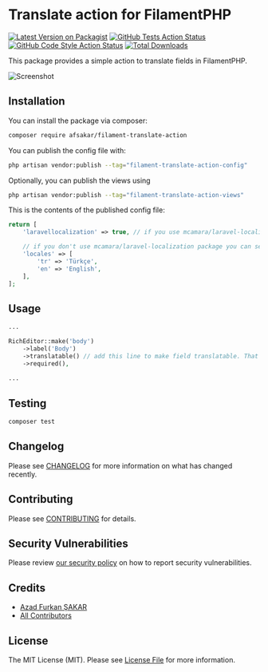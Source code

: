 # Translate action for FilamentPHP

[![Latest Version on Packagist](https://img.shields.io/packagist/v/afsakar/filament-translate-action.svg?style=flat-square)](https://packagist.org/packages/afsakar/filament-translate-action)
[![GitHub Tests Action Status](https://img.shields.io/github/actions/workflow/status/afsakar/filament-translate-action/run-tests.yml?branch=main&label=tests&style=flat-square)](https://github.com/afsakar/filament-translate-action/actions?query=workflow%3Arun-tests+branch%3Amain)
[![GitHub Code Style Action Status](https://img.shields.io/github/actions/workflow/status/afsakar/filament-translate-action/fix-php-code-style-issues.yml?branch=main&label=code%20style&style=flat-square)](https://github.com/afsakar/filament-translate-action/actions?query=workflow%3A"Fix+PHP+code+style+issues"+branch%3Amain)
[![Total Downloads](https://img.shields.io/packagist/dt/afsakar/filament-translate-action.svg?style=flat-square)](https://packagist.org/packages/afsakar/filament-translate-action)



This package provides a simple action to translate fields in FilamentPHP.

![Screenshot](https://raw.githubusercontent.com/afsakar/filament-translate-action/main/screenshot.png)

## Installation

You can install the package via composer:

```bash
composer require afsakar/filament-translate-action
```

You can publish the config file with:

```bash
php artisan vendor:publish --tag="filament-translate-action-config"
```

Optionally, you can publish the views using

```bash
php artisan vendor:publish --tag="filament-translate-action-views"
```

This is the contents of the published config file:

```php
return [
    'laravellocalization' => true, // if you use mcamara/laravel-localization package you can set this to true

    // if you don't use mcamara/laravel-localization package you can set your locales here
    'locales' => [
        'tr' => 'Türkçe',
        'en' => 'English',
    ],
];
```

## Usage

```php
...

RichEditor::make('body')
    ->label('Body')
    ->translatable() // add this line to make field translatable. That's it!
    ->required(),
    
...
```

## Testing

```bash
composer test
```

## Changelog

Please see [CHANGELOG](CHANGELOG.md) for more information on what has changed recently.

## Contributing

Please see [CONTRIBUTING](.github/CONTRIBUTING.md) for details.

## Security Vulnerabilities

Please review [our security policy](../../security/policy) on how to report security vulnerabilities.

## Credits

- [Azad Furkan ŞAKAR](https://github.com/afsakar)
- [All Contributors](../../contributors)

## License

The MIT License (MIT). Please see [License File](LICENSE.md) for more information.
